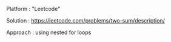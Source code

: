 Platform : "Leetcode" 

Solution : https://leetcode.com/problems/two-sum/description/

Approach :
using nested for loops
